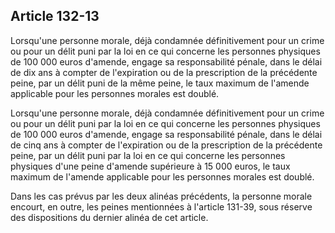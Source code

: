 Article 132-13
----
Lorsqu'une personne morale, déjà condamnée définitivement pour un crime ou pour
un délit puni par la loi en ce qui concerne les personnes physiques de 100 000
euros d'amende, engage sa responsabilité pénale, dans le délai de dix ans à
compter de l'expiration ou de la prescription de la précédente peine, par un
délit puni de la même peine, le taux maximum de l'amende applicable pour les
personnes morales est doublé.

Lorsqu'une personne morale, déjà condamnée définitivement pour un crime ou pour
un délit puni par la loi en ce qui concerne les personnes physiques de 100 000
euros d'amende, engage sa responsabilité pénale, dans le délai de cinq ans à
compter de l'expiration ou de la prescription de la précédente peine, par un
délit puni par la loi en ce qui concerne les personnes physiques d'une peine
d'amende supérieure à 15 000 euros, le taux maximum de l'amende applicable pour
les personnes morales est doublé.

Dans les cas prévus par les deux alinéas précédents, la personne morale encourt,
en outre, les peines mentionnées à l'article 131-39, sous réserve des
dispositions du dernier alinéa de cet article.
